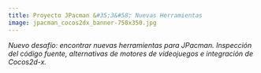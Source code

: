```yaml
---
title: Proyecto JPacman &#35;3&#58; Nuevas Herramientas
image: jpacman_cocos2dx_banner-750x350.jpg
---
```


*Nuevo desafío: encontrar nuevas herramientas para JPacman. Inspección del código fuente, alternativas de motores de videojuegos e integración de Cocos2d-x.*

<!--more-->
